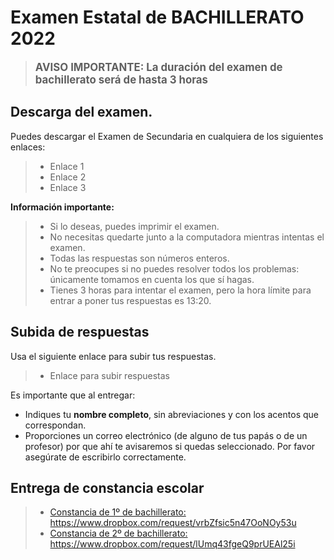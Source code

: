 # Examen Estatal de BACHILLERATO 2022

> <BIG><b>AVISO IMPORTANTE: La duración del examen de bachillerato será de hasta 3 horas</b></BIG>

## Descarga del examen.

Puedes descargar el Examen de Secundaria en cualquiera de los siguientes enlaces:

> * Enlace 1
> * Enlace 2
> * Enlace 3

**Información importante:**

> * Si lo deseas, puedes imprimir el examen.
> * No necesitas quedarte junto a la computadora mientras intentas el examen. 
> * Todas las respuestas son números enteros.
> * No te preocupes si no puedes resolver todos los problemas: únicamente tomamos en cuenta los que sí hagas.
> * Tienes 3 horas para intentar el examen, pero la hora límite para entrar a poner tus respuestas es 13:20.


## Subida de respuestas

Usa el siguiente enlace para subir tus respuestas.

> * Enlace para subir respuestas

Es importante que al entregar:

* Indiques tu **nombre completo**, sin abreviaciones y con los acentos que correspondan.
* Proporciones un correo electrónico (de alguno de tus papás o de un profesor) por que ahí te avisaremos si quedas seleccionado. Por favor asegúrate de escribirlo correctamente.

## Entrega de constancia escolar

> * [Constancia de 1º de bachillerato: https://www.dropbox.com/request/vrbZfsic5n47OoNOy53u ](https://www.dropbox.com/request/vrbZfsic5n47OoNOy53u)
> * [Constancia de 2º de bachillerato: https://www.dropbox.com/request/lUmq43fgeQ9prUEAl25i ](https://www.dropbox.com/request/lUmq43fgeQ9prUEAl25i)
